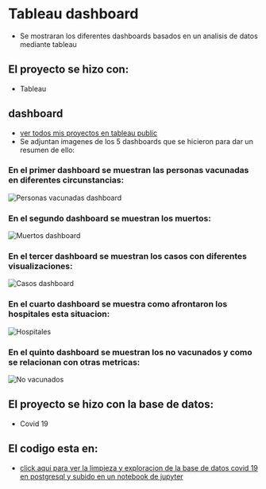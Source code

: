 # Tableau dashboard
* Se mostraran los diferentes dashboards basados en un analisis de datos mediante tableau
## El proyecto se hizo con:

* Tableau

## dashboard
* [ver todos mis proyectos en tableau public](https://public.tableau.com/app/profile/santiago.lara)
* Se adjuntan imagenes de los 5 dashboards que se hicieron para dar un resumen de ello:

### En el primer dashboard se muestran las personas vacunadas en diferentes circunstancias:

![Personas vacunadas dashboard](https://user-images.githubusercontent.com/92124774/209259838-179f5af9-4730-4e83-a707-569a30cb8dd8.png)

### En el segundo dashboard se muestran los muertos:

![Muertos dashboard](https://user-images.githubusercontent.com/92124774/209259867-c5c81c08-fb47-4a21-b053-1332119c4bf6.png)

### En el tercer dashboard se muestran los casos con diferentes visualizaciones:
![Casos dashboard](https://user-images.githubusercontent.com/92124774/209259884-987f22f9-7358-47c9-b1ee-72775f613039.png)

### En el cuarto dashboard se muestra como afrontaron los hospitales esta situacion:

![Hospitales](https://user-images.githubusercontent.com/92124774/209259948-2279ee20-1176-445d-905a-6ca698cef9e3.png)

### En el quinto dashboard se muestran los no vacunados y como se relacionan con otras metricas:

![No vacunados](https://user-images.githubusercontent.com/92124774/209259975-8d524248-44fb-4c55-ab08-b7a6d48042c1.png)

## El proyecto se hizo con la base de datos:

* Covid 19

## El codigo esta en:

* [click aqui para ver la limpieza y exploracion de la base de datos covid 19 en postgresql y subido en un notebook de jupyter](https://github.com/dostoy25/Data-analysis-projects/blob/main/Covid%2019%20proyecto/Covid.ipynb)
